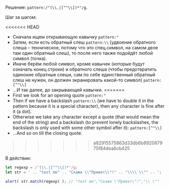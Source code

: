 Решение: `pattern:/"(\\.|[^"\\])*"/g`.

Шаг за шагом:

<<<<<<< HEAD
- Сначала ищем открывающую кавычку `pattern:"`
- Затем, если есть обратный слеш `pattern:\\` (удвоение обратного слеша – техническое, потому что это спец.символ, на самом деле там один обратный слеш), то после него также подойдёт любой символ (точка).
- Иначе берём любой символ, кроме кавычек (которые будут означать конец строки) и обратного слеша (чтобы предотвратить одинокие обратные слеши, сам по себе единственный обратный слеш не нужен, он должен экранировать какой-то символ) `pattern:[^"\\]`
- ...И так далее, до закрывающей кавычки.
=======
- First we look for an opening quote `pattern:"`
- Then if we have a backslash `pattern:\\` (we have to double it in the pattern because it is a special character), then any character is fine after it (a dot).
- Otherwise we take any character except a quote (that would mean the end of the string) and a backslash (to prevent lonely backslashes, the backslash is only used with some other symbol after it): `pattern:[^"\\]`
- ...And so on till the closing quote.
>>>>>>> a82915575863d33db6b892087975f84dea6cb425

В действии:

```js run
let regexp = /"(\\.|[^"\\])*"/g;
let str = ' .. "test me" .. "Скажи \\"Привет\\"!" .. "\\\\ \\"" .. ';

alert( str.match(regexp) ); // "test me","Скажи \"Привет\"!","\\ \""
```
